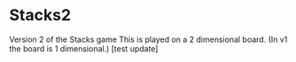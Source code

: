 # Stacks2
Version 2 of the Stacks game
This is played on a 2 dimensional board. (In v1 the board is 1 dimensional.)
[test update]
